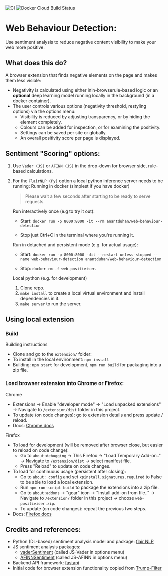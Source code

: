 ![CI](https://github.com/anantduhan/web-behaviour-detection/workflows/CI/badge.svg) ![Docker Cloud Build Status](https://img.shields.io/docker/cloud/build/anantduhan/web-behaviour-detection?label=dockerhub&logo=docker)

# Web Behaviour Detection:
Use sentiment analysis to reduce negative content visibility to make your web more positive.

## What does this do?
A browser extension that finds negative elements on the page and makes them less visible:
- Negativity is calculated using either inin-browserule-based logic or an **optional** deep learning model running locally in the background (in a docker container).
- The user controls various options (negativity threshold, restyling options) via the options menu:
    - Visibility is reduced by adjusting transparency, or by hiding the element completely.
    - Colours can be added for inspection, or for examining the positivity.
    - Settings can be saved per site or globally.
    - An overall positivity score per page is displayed.

## Sentiment "Scoring" options:

1. Use `Vader (JS)` or `AFINN (JS)` in the drop-down for browser side, rule-based calculations.

2. For the `FlairNLP (Py)` option a local python inference server needs to be running:
    Running in docker (simplest if you have docker)

    > Please wait a few seconds after starting to be ready to serve requests.

    Run interactively once (e.g to try it out):
    - Start: `docker run -p 8000:8000 -it --rm anantduhan/web-behaviour-detection`

    - Stop just Ctrl+C in the terminal where you're running it.

    Run in detached and persistent mode (e.g. for actual usage):
    - Start: `docker run -p 8000:8000 -dit --restart unless-stopped --name web-behaviour-detection anantduhan/web-behaviour-detection`

    - Stop: `docker rm -f web-positiviser`.


    Local python (e.g. for development)

    1. Clone repo.
    2. `make install` to create a local virtual environment and install dependencies in it. 
    3. `make server` to run the server. 


## Using local extension

### Build
Building instructions

- Clone and go to the `extension/` folder:
- To install in the local environment: `npm install`
- Building: `npm start` for development, `npm run build` for packaging into a zip file.

### Load browser extension into Chrome or Firefox:
Chrome

- Extensions -> Enable "developer mode" -> 
"Load unpacked extensions" -> Navigate to `/extension/dist` folder in this project.
- To update (on code changes): go to extension details and press update / reload.
- Docs: [Chrome docs](https://developer.chrome.com/extensions/getstarted#manifest)

Firefox

- To load for development (will be removed after browser close, but easier to reload on code change):
    - Go to `about:debugging` -> This Firefox -> "Load Temporary Add-on.." -> 
    Navigate to `/extension/dist` -> select manifest file.
    - Press "Reload" to update on code changes.
- To load for continuous usage (persistent after closing):
    - Go to `about: config` and set `xpinstall.signatures.required` to False to be able to load a local extension.
    - Run `npm run-script build` to package the extensions into a zip file.
    - Go to `about:addons` -> "gear" icon -> "Install add-on from file.." -> 
    Navigate to `/extension/` folder in this project -> choose `web-positiviser.zip`.
    - To update (on code changes): repeat the previous two steps.
- Docs: [Firefox docs](https://extensionworkshop.com/documentation/develop/testing-persistent-and-restart-features/)

## Credits and references:

- Python (DL-based) sentiment analysis model and package: [flair NLP](https://github.com/flairNLP/flair)
- JS sentiment analysis packages:
    - [vaderSentiment](https://github.com/cjhutto/vaderSentiment) (called JS-Vader in options menu)
    - [AFINNSentiment](https://github.com/thisandagain/sentiment ) (called JS-AFINN in options menu)
- Backend API framework: [fastapi](https://github.com/tiangolo/fastapi)
- Initial code for browser extension functionality copied from [Trump-Filter](https://github.com/RobSpectre/Trump-Filter)